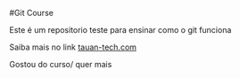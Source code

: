 #Git Course

Este é um repositorio teste para ensinar como o git funciona

Saiba mais no link [tauan-tech.com](http://tauan-tech.com)

Gostou do curso/ quer mais